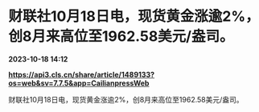 # 财联社10月18日电，现货黄金涨逾2%，创8月来高位至1962.58美元/盎司。

**2023-10-18 14:12**

**https://api3.cls.cn/share/article/1489133?os=web&sv=7.7.5&app=CailianpressWeb**

财联社10月18日电，现货黄金涨逾2%，创8月来高位至1962.58美元/盎司。